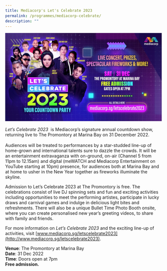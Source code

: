 ```yaml
---
title: Mediacorp's Let's Celebrate 2023
permalink: /programmes/mediacorp-celebrate/
description: ""
---
```

![](/images/mc23.jpg)

<i>Let’s Celebrate 2023</i>&nbsp; is Mediacorp’s signature annual countdown show, returning live to The Promontory at Marina Bay on 31 December 2022. <br><br>Audiences will be treated to performances by a star-studded line-up of home-grown and international talents sure to dazzle the crowds. It will be an entertainment extravaganza with on-ground, on-air (Channel 5 from 11pm to 12.15am) and digital (meWATCH and Mediacorp Entertainment on YouTube starting at 10pm) presence, for audiences both at Marina Bay and at home to usher in the New Year together as fireworks illuminate the skyline.

Admission to Let’s Celebrate 2023 at The Promontory is free. The celebrations consist of live DJ spinning sets and fun and exciting activities including opportunities to meet the performing artistes, participate in lucky draws and carnival games and indulge in delicious light bites and refreshments. There will also be a unique Bullet Time Photo Booth onsite, where you can create personalised new year’s greeting videos, to share with family and friends.

For more information on *Let’s Celebrate 2023* and the exciting line-up of activities, visit [www.mediacorp.sg/letscelebrate2023](http://www.mediacorp.sg/letscelebrate2023).

**Venue**: The Promontory at Marina Bay <br>
**Date**: 31 Dec 2022 <br>
**Time**: Doors open at 7pm <br>
**Free admission.**
